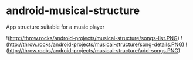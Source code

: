 # android-musical-structure
App structure suitable for a music player

!(http://throw.rocks/android-projects/musical-structure/songs-list.PNG)
!(http://throw.rocks/android-projects/musical-structure/song-details.PNG)
!(http://throw.rocks/android-projects/musical-structure/add-songs.PNG)
